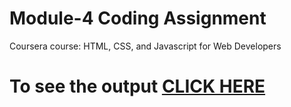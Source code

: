 

# Module-4 Coding Assignment

Coursera course: HTML, CSS, and Javascript for Web Developers

# To see the output [CLICK HERE](https://abhi9sharma.github.io/Coursera-HTML-CSS-and-JavaScript-for-Web-Developers/Module%204/index.html)
